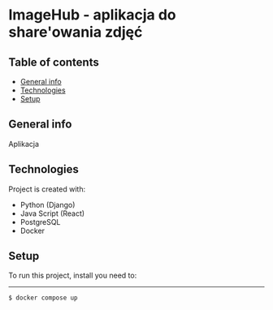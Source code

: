 # ImageHub - aplikacja do share'owania zdjęć

## Table of contents
* [General info](#general-info)
* [Technologies](#technologies)
* [Setup](#setup)

## General info
Aplikacja 
	
## Technologies
Project is created with:
* Python (Django)
* Java Script (React)
* PostgreSQL
* Docker
	
## Setup
To run this project, install you need to:
***

```
$ docker compose up
```
